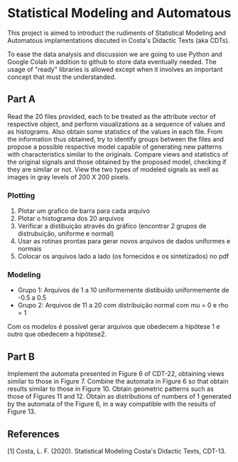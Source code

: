 # Statistical Modeling and Automatous
This project is aimed to introduct the rudiments of Statistical Modeling and
Automatous implamentations discuted in Costa's Didactic Texts (aka CDTs).

To ease the data analysis and discussion we are going to use Python and Google
Colab in addition to github to store data eventually needed. The usage of
"ready" libraries is allowed except when it involves an important concept that
must the understanded.
 

## Part A
Read the 20 files provided, each to be treated as the attribute vector of
respective object, and perform visualizations as a sequence of values and as
histograms. Also obtain some statistics of the values in each file. From the
information thus obtained, try to identify groups between the files and propose
a possible respective model capable of generating new patterns with
characteristics similar to the originals. Compare views and statistics of the
original signals and those obtained by the proposed model, checking if they are
similar or not. View the two types of modeled signals as well as images in gray
levels of 200 X 200 pixels.

### Plotting 
1. Plotar um grafico de barra para cada arquivo
2. Plotar o histograma dos 20 arquivos
3. Verificar a distibuição através do gráfico (encontrar 2 grupos de distrubuição, uniforme e normal)
4. Usar as rotinas prontas para gerar novos arquivos de dados uniformes e normais
5. Colocar os arquivos lado a lado (os fornecidos e os sintetizados) no pdf

### Modeling 
* Grupo 1: Arquivos de 1 a 10 uniformemente distibuído uniformemente de -0.5 a 0.5
* Grupo 2: Arquivos de 11 a 20 com distribuição normal com mu = 0 e rho = 1

Com os modelos é possível gerar arquivos que obedecem a hipótese 1 e outro que
obedecem a hipótese2.


## Part B
Implement the automata presented in Figure 6 of CDT-22, obtaining views similar
to those in Figure 7. Combine the automata in Figure 6 so that obtain results
similar to those in Figure 10. Obtain geometric patterns such as those of
Figures 11 and 12. Obtain as distributions of numbers of 1 generated by the
automata of the Figure 6, in a way compatible with the results of Figure 13.




## References
<a id="1">[1]</a> 
Costa, L. F. (2020). 
Statistical Modeling
Costa's Didactic Texts, CDT-13.
